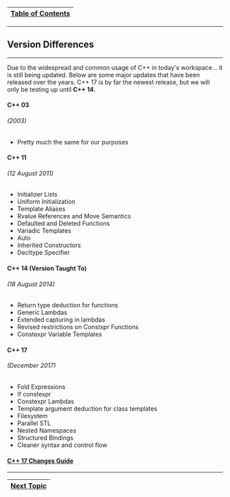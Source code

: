 |[Table of Contents](/00-Table-of-Contents.md)|
|---|

---

## Version Differences

---

Due to the widespread and common usage of C++ in today's workspace... it is still being updated. Below are some major updates that have been released over the years. C++ 17 is by far the newest release, but we will only be testing up until **C++ 14**.

#### **C++ 03**

###### \(2003\)

* Pretty much the same for our purposes

#### C++ 11

###### \(12 August 2011\)

* Initializer Lists
* Uniform Initialization
* Template Aliases
* Rvalue References and Move Semantics
* Defaulted and Deleted Functions
* Variadic Templates
* Auto
* Inherited Constructors
* Decltype Specifier

#### C++ 14 \(Version Taught To\)

###### \(18 August 2014\)

* Return type deduction for functions
* Generic Lambdas
* Extended capturing in lambdas
* Revised restrictions on Constxpr Functions
* Constexpr Variable Templates

#### C++ 17

###### \(December 2017\)

* Fold Expressions
* If constexpr
* Constexpr Lambdas
* Template argument deduction for class templates
* Filesystem
* Parallel STL
* Nested Namespaces
* Structured Bindings
* Cleaner syntax and control flow

#### [C++ 17 Changes Guide](https://stackoverflow.com/questions/38060436/what-are-the-new-features-in-c17)

---

|[Next Topic](/ch01_Introduction/1.02_compilers.md)|
|---|
